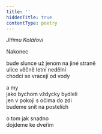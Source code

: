 ```yaml
---
title: ''
hiddenTitle: true
contentType: poetry
---
```


<section>

_Jiřímu Kolářovi_

Nakonec

bude slunce už jenom na jiné straně  
ulice věčně letní nedělní  
chodci se vracejí od vody

</section>

<section>

a my  
jako bychom vždycky bydleli  
jen v pokoji s očima do zdi  
budeme snít na postelích

</section>

<section>

o tom jak snadno  
dojdeme ke dveřím

</section>
